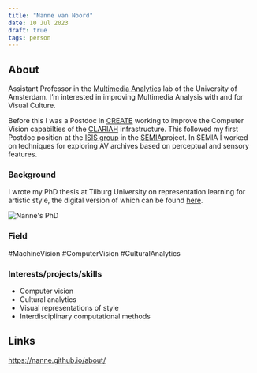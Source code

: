 ```yaml
---
title: "Nanne van Noord"
date: 10 Jul 2023
draft: true
tags: person
---
```



## About
Assistant Professor in the [Multimedia Analytics](https://multix.io/) lab of the University of Amsterdam. I’m interested in improving Multimedia Analysis with and for Visual Culture.

Before this I was a Postdoc in [CREATE](https://www.create.humanities.uva.nl/) working to improve the Computer Vision capabilties of the [CLARIAH](https://clariah.nl/) infrastructure. This followed my first Postdoc position at the [ISIS group](https://ivi.fnwi.uva.nl/isis/) in the [SEMIA](https://sensorymovingimagearchive.humanities.uva.nl/)project. In SEMIA I worked on techniques for exploring AV archives based on perceptual and sensory features.

### Background
I wrote my PhD thesis at Tilburg University on representation learning for artistic style, the digital version of which can be found [here](https://nanne.github.io/papers/thesis.pdf).

![Nanne's PhD](https://nanne.github.io/assets/cover.png)


### Field
#MachineVision #ComputerVision #CulturalAnalytics

### Interests/projects/skills
- Computer vision 
- Cultural analytics
- Visual representations of style
- Interdisciplinary computational methods

## Links
https://nanne.github.io/about/